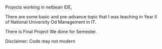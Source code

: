 Projects working in netbean IDE,

There are some basic and pre-advance topic that I was teaching in Year II of National University Od Management in IT.

There is Final Project We done for Semester.

Disclaimer: Code may not modern
